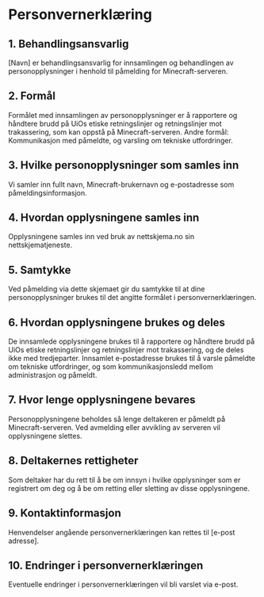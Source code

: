 # Personvernerklæring

## 1. Behandlingsansvarlig
[Navn] er behandlingsansvarlig for innsamlingen og behandlingen av personopplysninger i henhold til påmelding for Minecraft-serveren.

## 2. Formål
Formålet med innsamlingen av personopplysninger er å rapportere og håndtere brudd på UiOs etiske retningslinjer og retningslinjer mot trakassering, som kan oppstå på Minecraft-serveren.
Andre formål: Kommunikasjon med påmeldte, og varsling om tekniske utfordringer.

## 3. Hvilke personopplysninger som samles inn
Vi samler inn fullt navn, Minecraft-brukernavn og e-postadresse som påmeldingsinformasjon.

## 4. Hvordan opplysningene samles inn
Opplysningene samles inn ved bruk av nettskjema.no sin nettskjematjeneste.

## 5. Samtykke
Ved påmelding via dette skjemaet gir du samtykke til at dine personopplysninger brukes til det angitte formålet i personvernerklæringen.

## 6. Hvordan opplysningene brukes og deles
De innsamlede opplysningene brukes til å rapportere og håndtere brudd på UiOs etiske retningslinjer og retningslinjer mot trakassering, og de deles ikke med tredjeparter.
Innsamlet e-postadresse brukes til å varsle påmeldte om tekniske utfordringer, og som kommunikasjonsledd mellom administrasjon og påmeldt.

## 7. Hvor lenge opplysningene bevares
Personopplysningene beholdes så lenge deltakeren er påmeldt på Minecraft-serveren. Ved avmelding eller avvikling av serveren vil opplysningene slettes.

## 8. Deltakernes rettigheter
Som deltaker har du rett til å be om innsyn i hvilke opplysninger som er registrert om deg og å be om retting eller sletting av disse opplysningene.

## 9. Kontaktinformasjon
Henvendelser angående personvernerklæringen kan rettes til [e-post adresse].

## 10. Endringer i personvernerklæringen
Eventuelle endringer i personvernerklæringen vil bli varslet via e-post.
